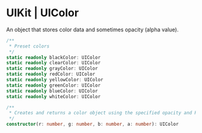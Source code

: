 # UIKit | UIColor

An object that stores color data and sometimes opacity (alpha value).

```typescript
/**
 * Preset colors
 */
static readonly blackColor: UIColor
static readonly clearColor: UIColor
static readonly grayColor: UIColor
static readonly redColor: UIColor
static readonly yellowColor: UIColor
static readonly greenColor: UIColor
static readonly blueColor: UIColor
static readonly whiteColor: UIColor

/**
 * Creates and returns a color object using the specified opacity and RGB component values. 
 */
constructor(r: number, g: number, b: number, a: number): UIColor
```